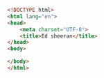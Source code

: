 
<BlogInfo title="99.Ed sheeran" author="白日梦想猿" pv=0 read_times=0 pre_cost_time=0分6秒 category="css学习" tag_list="['css学习']" create_time="2020.07.31 15:14:46" update_time="2020.07.31 15:15:01" />

```html
<!DOCTYPE html>
<html lang="en">
<head>
    <meta charset="UTF-8">
    <title>Ed sheeran</title>
</head>
<body>

</body>
</html>
```
